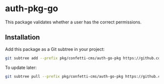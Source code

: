 # auth-pkg-go
This package validates whether a user has the correct permissions.

## Installation

Add this package as a Git subtree in your project:

```bash
git subtree add --prefix pkg/confetti-cms/auth-go-pkg https://github.com/confetti-cms/auth-pkg-go main
```

To update later:
```bash
git subtree pull --prefix pkg/confetti-cms/auth-go-pkg https://github.com/confetti-cms/auth-pkg-go main
```
